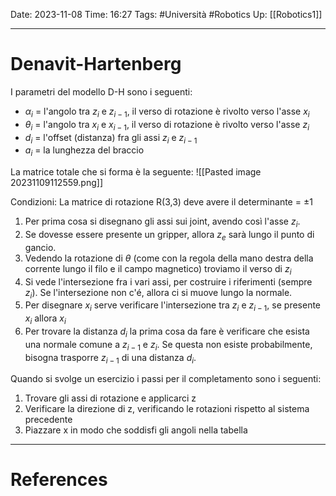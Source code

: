 Date: 2023-11-08
Time: 16:27
Tags: #Università #Robotics
Up: [[Robotics1]]

---
# Denavit-Hartenberg

I parametri del modello D-H sono i seguenti:
- $\alpha_i$ = l'angolo tra $z_i$ e $z_{i-1}$, il verso di rotazione è rivolto verso l'asse $x_i$
- $\theta_i$ = l'angolo tra $x_i$ e $x_{i-1}$, il verso di rotazione è rivolto verso l'asse $z_i$ 
- $d_i$ = l'offset (distanza) fra gli assi $z_i$ e $z_{i-1}$
- $a_i$ = la lunghezza del braccio

La matrice totale che si forma è la seguente:
![[Pasted image 20231109112559.png]]


Condizioni:
La matrice di rotazione R(3,3) deve avere il determinante = $\pm 1$

1. Per prima cosa si disegnano gli assi sui joint, avendo così l'asse $z_i$.
2. Se dovesse essere presente un gripper, allora $z_e$ sarà lungo il punto di gancio.
3. Vedendo la rotazione di $\theta$ (come con la regola della mano destra della corrente lungo il filo e il campo magnetico) troviamo il verso di $z_i$
4. Si vede l'intersezione fra i vari assi, per costruire i riferimenti (sempre $z_i$). Se l'intersezione non c'é, allora ci si muove lungo la normale.
5. Per disegnare $x_i$ serve verificare l'intersezione tra $z_i$ e $z_{i-1}$, se presente $x_i$ allora $x_i$
6. Per trovare la distanza $d_i$ la prima cosa da fare è verificare che esista una normale comune a $z_{i-1}$ e $z_i$. Se questa non esiste probabilmente, bisogna trasporre $z_{i-1}$ di una distanza $d_i$.

Quando si svolge un esercizio i passi per il completamento sono i seguenti:
1. Trovare gli assi di rotazione e applicarci z
2. Verificare la direzione di z, verificando le rotazioni rispetto al sistema precedente
3. Piazzare x in modo che soddisfi gli angoli nella tabella


---
# References
